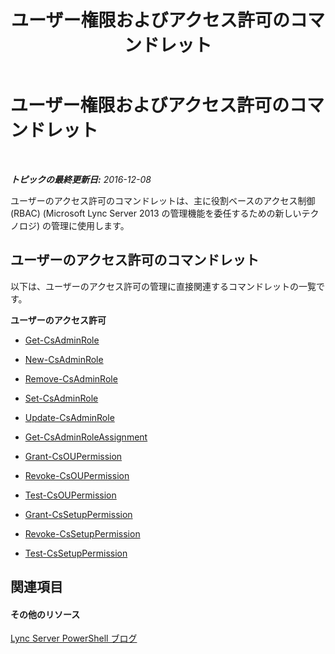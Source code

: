 ﻿---
title: ユーザー権限およびアクセス許可のコマンドレット
TOCTitle: ユーザー権限およびアクセス許可のコマンドレット
ms:assetid: b53aae4c-651f-4cbc-a762-ba818d63897e
ms:mtpsurl: https://technet.microsoft.com/ja-jp/library/Gg415672(v=OCS.15)
ms:contentKeyID: 48273344
ms.date: 12/10/2016
mtps_version: v=OCS.15
ms.translationtype: HT
---

# ユーザー権限およびアクセス許可のコマンドレット

 

_**トピックの最終更新日:** 2016-12-08_

ユーザーのアクセス許可のコマンドレットは、主に役割ベースのアクセス制御 (RBAC) (Microsoft Lync Server 2013 の管理機能を委任するための新しいテクノロジ) の管理に使用します。

## ユーザーのアクセス許可のコマンドレット

以下は、ユーザーのアクセス許可の管理に直接関連するコマンドレットの一覧です。

**ユーザーのアクセス許可**

  - [Get-CsAdminRole](get-csadminrole.md)

  - [New-CsAdminRole](new-csadminrole.md)

  - [Remove-CsAdminRole](remove-csadminrole.md)

  - [Set-CsAdminRole](set-csadminrole.md)

  - [Update-CsAdminRole](update-csadminrole.md)

  - [Get-CsAdminRoleAssignment](get-csadminroleassignment.md)

  - [Grant-CsOUPermission](grant-csoupermission.md)

  - [Revoke-CsOUPermission](revoke-csoupermission.md)

  - [Test-CsOUPermission](test-csoupermission.md)

  - [Grant-CsSetupPermission](grant-cssetuppermission.md)

  - [Revoke-CsSetupPermission](revoke-cssetuppermission.md)

  - [Test-CsSetupPermission](test-cssetuppermission.md)

## 関連項目

#### その他のリソース

[Lync Server PowerShell ブログ](http://go.microsoft.com/fwlink/?linkid=203150%26clcid=0x411)

